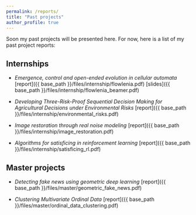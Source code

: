 ```yaml
---
permalink: /reports/
title: "Past projects"
author_profile: true
---
```


Soon my past projects will be presented here. For now, here is a list of my past project reports:

## Internships

* *Emergence, control and open-ended evolution in cellular automata* [report]({{ base_path }}/files/internship/flowlenia.pdf) [slides]({{ base_path }}/files/internship/flowlenia_beamer.pdf)

* *Developing Three-Risk-Proof Sequential Decision Making for Agricultural Decisions under Environmental Risks* [report]({{ base_path }}/files/internship/environmental_risks.pdf)

* *Image restoration through real noise modeling* [report]({{ base_path }}/files/internship/image_restoration.pdf)

* *Algorithms for satisficing in reinforcement learning* [report]({{ base_path }}/files/internship/satisficing_rl.pdf)

## Master projects

* *Detecting fake news using geometric deep learning* [report]({{ base_path }}/files/master/geometric_fake_news.pdf)

* *Clustering Multivariate Ordinal Data* [report]({{ base_path }}/files/master/ordinal_data_clustering.pdf)
